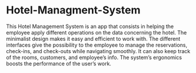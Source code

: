 # Hotel-Managment-System
This Hotel Management System is an app that consists in helping the employee apply different operations on the data concerning the hotel. The minimalist design makes it easy and efficient to work with. The different interfaces give the possibility to the employee to manage the reservations, check-ins, and check-outs while navigating smoothly. It can also keep track of the rooms, customers, and employee’s info. The system’s ergonomics boosts the performance of the user’s work.

